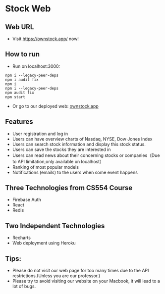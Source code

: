 # Stock Web

## Web URL
- Visit https://ownstock.app/ now!

## How to run
- Run on localhost:3000:
```
npm i --legacy-peer-deps
npm i audit fix
npm i
npm i --legacy-peer-deps
npm audit fix
npm start
```
- Or go to our deployed web: [ownstock.app](http://ownstock.app)

## Features
- User registration and log in
- Users can have overview charts of Nasdaq, NYSE, Dow Jones Index
- Users can search stock information and display this stock status.
- Users can save the stocks they are interested in 
- Users can read news about their concerning stocks or companies（Due to API limitation,only available on localhost）
- Ranking of most popular models 
- Notifications (emails) to the users when some event happens
## Three Technologies from CS554 Course
- Firebase Auth
- React
- Redis
## Two Independent Technologies
- Recharts
- Web deployment using Heroku 

## Tips:
- Please do not visit our web page for too many times due to the API restrictions.(Unless you are our professor.)
- Please try to avoid visiting our website on your Macbook, it will lead to a lot of bugs.